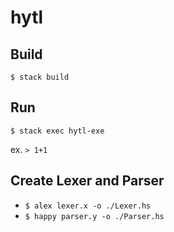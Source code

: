 # hytl

## Build

`$ stack build`

## Run

`$ stack exec hytl-exe`<br>

ex. `> 1+1`

## Create Lexer and Parser

- `$ alex lexer.x -o ./Lexer.hs`
- `$ happy parser.y -o ./Parser.hs`
